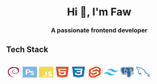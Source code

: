 <h1 align="center">Hi 👋, I'm Faw</h1>
<h3 align="center">A passionate frontend developer</h3>

<p align="left"></p>

## Tech Stack
<div style="display: inline_block"><br>

<img align="center" height="30" width="40" src="https://raw.githubusercontent.com/devicons/devicon/master/icons/debian/debian-plain.svg">
<img align="center" height="30" width="40" src="https://raw.githubusercontent.com/devicons/devicon/master/icons/photoshop/photoshop-plain.svg">
<img align="center" height="30" width="40" src="https://raw.githubusercontent.com/devicons/devicon/master/icons/javascript/javascript-plain.svg">
<img align="center" height="30" width="40" src="https://raw.githubusercontent.com/devicons/devicon/master/icons/html5/html5-plain.svg">
<img align="center" height="30" width="40" src="https://raw.githubusercontent.com/devicons/devicon/master/icons/css3/css3-plain.svg">
<img align="center" height="30" width="40" src="https://raw.githubusercontent.com/devicons/devicon/master/icons/svelte/svelte-original.svg">
<img align="center" height="30" width="40" src="https://raw.githubusercontent.com/devicons/devicon/master/icons/tailwindcss/tailwindcss-plain.svg">
<img align="center" height="30" width="40" src="https://raw.githubusercontent.com/devicons/devicon/master/icons/postgresql/postgresql-plain.svg">
<img align="center" height="30" width="40" src="https://raw.githubusercontent.com/devicons/devicon/master/icons/mysql/mysql-plain.svg">
</div>

          

